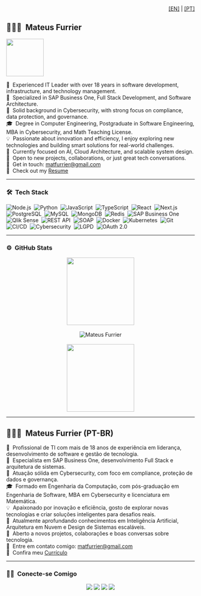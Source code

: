 <!-- Language Toggle -->
<p align="right">
  <a href="#english-version">[EN]</a> | <a href="#versão-em-português">[PT]</a>
</p>

<a name="english-version"></a>

## 👨🏻‍💻 &nbsp;Mateus Furrier

<img src="https://user-images.githubusercontent.com/73097560/115834477-dbab4500-a447-11eb-908a-139a6edaec5c.gif" width="100" />

👔 &nbsp;Experienced IT Leader with over 18 years in software development, infrastructure, and technology management.  
💼 &nbsp;Specialized in SAP Business One, Full Stack Development, and Software Architecture.  
🔐 &nbsp;Solid background in Cybersecurity, with strong focus on compliance, data protection, and governance.  
🎓 &nbsp;Degree in Computer Engineering, Postgraduate in Software Engineering, MBA in Cybersecurity, and Math Teaching License.  
💡 &nbsp;Passionate about innovation and efficiency, I enjoy exploring new technologies and building smart solutions for real-world challenges.  
🚀 &nbsp;Currently focused on AI, Cloud Architecture, and scalable system design.  
💬 &nbsp;Open to new projects, collaborations, or just great tech conversations.  
📧 &nbsp;Get in touch: [matfurrier@gmail.com](mailto:matfurrier@gmail.com)  
📄 &nbsp;Check out my [Resume](https://drive.google.com/file/d/1wwvteaaEP7LdShTgriLIe6Qur6vD3C4s/view?usp=sharing)

---

### 🛠 &nbsp;Tech Stack

![Node.js](https://img.shields.io/badge/-Node.js-05122A?style=flat&logo=node.js)&nbsp;
![Python](https://img.shields.io/badge/-Python-05122A?style=flat&logo=python)&nbsp;
![JavaScript](https://img.shields.io/badge/-JavaScript-05122A?style=flat&logo=javascript)&nbsp;
![TypeScript](https://img.shields.io/badge/-TypeScript-05122A?style=flat&logo=typescript)&nbsp;
![React](https://img.shields.io/badge/-React-05122A?style=flat&logo=react)&nbsp;
![Next.js](https://img.shields.io/badge/-Next.js-05122A?style=flat&logo=next.js)&nbsp;
![PostgreSQL](https://img.shields.io/badge/-PostgreSQL-05122A?style=flat&logo=postgresql)&nbsp;
![MySQL](https://img.shields.io/badge/-MySQL-05122A?style=flat&logo=mysql)&nbsp;
![MongoDB](https://img.shields.io/badge/-MongoDB-05122A?style=flat&logo=mongodb)&nbsp;
![Redis](https://img.shields.io/badge/-Redis-05122A?style=flat&logo=redis)&nbsp;
![SAP Business One](https://img.shields.io/badge/-SAP%20Business%20One-05122A?style=flat&logo=sap)&nbsp;
![Qlik Sense](https://img.shields.io/badge/-Qlik%20Sense-05122A?style=flat&logo=qlik)&nbsp;
![REST API](https://img.shields.io/badge/-REST%20API-05122A?style=flat&logo=api)&nbsp;
![SOAP](https://img.shields.io/badge/-SOAP-05122A?style=flat&logo=soap)&nbsp;
![Docker](https://img.shields.io/badge/-Docker-05122A?style=flat&logo=docker)&nbsp;
![Kubernetes](https://img.shields.io/badge/-Kubernetes-05122A?style=flat&logo=kubernetes)&nbsp;
![Git](https://img.shields.io/badge/-Git-05122A?style=flat&logo=git)&nbsp;
![CI/CD](https://img.shields.io/badge/-CI%2FCD-05122A?style=flat&logo=githubactions)&nbsp;
![Cybersecurity](https://img.shields.io/badge/-Cybersecurity-05122A?style=flat&logo=datadog)&nbsp;
![LGPD](https://img.shields.io/badge/-LGPD-05122A?style=flat&logo=lock)&nbsp;
![OAuth 2.0](https://img.shields.io/badge/-OAuth%202.0-05122A?style=flat&logo=auth0)

---

### ⚙️ &nbsp;GitHub Stats

<p align="center">
  <img height="180em" src="https://github-readme-stats-eight-theta.vercel.app/api?username=matfurrier&show_icons=true&theme=algolia&include_all_commits=true&count_private=true"/>
  <br><br>
  <img title="🔥" alt="Mateus Furrier" src="https://github-readme-streak-stats.herokuapp.com/?user=matfurrier&theme=dark&hide_border=false"/>
  <br><br>
  <img height="180em" src="https://matfurrierstats.vercel.app/api/top-langs/?username=matfurrier&layout=compact&langs_count=8&theme=algolia"/>
</p>

---

<a name="versão-em-português"></a>

## 👨🏻‍💻 &nbsp;Mateus Furrier (PT-BR)

👔 &nbsp;Profissional de TI com mais de 18 anos de experiência em liderança, desenvolvimento de software e gestão de tecnologia.  
💼 &nbsp;Especialista em SAP Business One, desenvolvimento Full Stack e arquitetura de sistemas.  
🔐 &nbsp;Atuação sólida em Cybersecurity, com foco em compliance, proteção de dados e governança.  
🎓 &nbsp;Formado em Engenharia da Computação, com pós-graduação em Engenharia de Software, MBA em Cybersecurity e licenciatura em Matemática.  
💡 &nbsp;Apaixonado por inovação e eficiência, gosto de explorar novas tecnologias e criar soluções inteligentes para desafios reais.  
🚀 &nbsp;Atualmente aprofundando conhecimentos em Inteligência Artificial, Arquitetura em Nuvem e Design de Sistemas escaláveis.  
💬 &nbsp;Aberto a novos projetos, colaborações e boas conversas sobre tecnologia.  
📧 &nbsp;Entre em contato comigo: [matfurrier@gmail.com](mailto:matfurrier@gmail.com)  
📄 &nbsp;Confira meu [Currículo](https://drive.google.com/file/d/1wwvteaaEP7LdShTgriLIe6Qur6vD3C4s/view?usp=sharing)

---

### 🤝🏻 &nbsp;Conecte-se Comigo

<p align="center">
  <a href="https://furrier.app"><img src="https://img.shields.io/badge/-furrier.app-3423A6?style=flat&logo=Google-Chrome&logoColor=white"/></a>
  <a href="https://linkedin.com/in/mateusfurrier"><img src="https://img.shields.io/badge/-Mateus%20Furrier-0077B5?style=flat&logo=Linkedin&logoColor=white"/></a>
  <a href="mailto:matfurrier@gmail.com"><img src="https://img.shields.io/badge/-matfurrier@gmail.com-D14836?style=flat&logo=Gmail&logoColor=white"/></a>
  <a href="https://instagram.com/matfurrier"><img src="https://img.shields.io/badge/-@matfurrier-E4405F?style=flat&logo=Instagram&logoColor=white"/></a>
</p>
